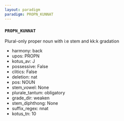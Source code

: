 ```yaml
---
layout: paradigm
paradigm: PROPN_KUNNAT
---
```

### ` PROPN_KUNNAT `

Plural-only proper noun with i:e stem and kk:k gradation
* harmony: back
* upos: PROPN
* kotus_av: J
* possessive: False
* clitics: False
* deletion: nat
* pos: NOUN
* stem_vowel: None
* plurale_tantum: obligatory
* grade_dir: weaken
* stem_diphthong: None
* suffix_regex: nnat
* kotus_tn: 10
